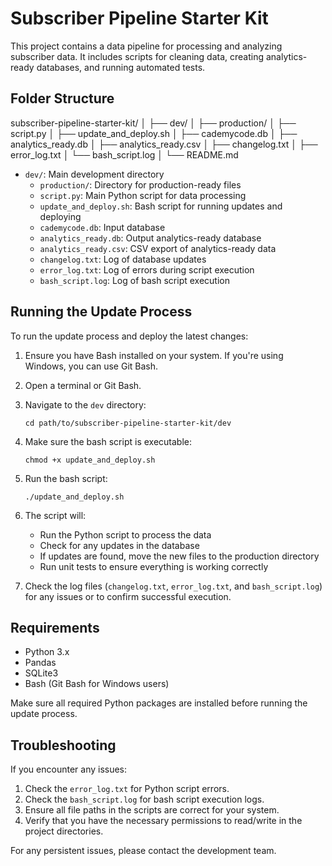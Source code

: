 # Subscriber Pipeline Starter Kit

This project contains a data pipeline for processing and analyzing subscriber data. It includes scripts for cleaning data, creating analytics-ready databases, and running automated tests.

## Folder Structure

subscriber-pipeline-starter-kit/
│
├── dev/
│ ├── production/
│ ├── script.py
│ ├── update_and_deploy.sh
│ ├── cademycode.db
│ ├── analytics_ready.db
│ ├── analytics_ready.csv
│ ├── changelog.txt
│ ├── error_log.txt
│ └── bash_script.log
│
└── README.md


- `dev/`: Main development directory
  - `production/`: Directory for production-ready files
  - `script.py`: Main Python script for data processing
  - `update_and_deploy.sh`: Bash script for running updates and deploying
  - `cademycode.db`: Input database
  - `analytics_ready.db`: Output analytics-ready database
  - `analytics_ready.csv`: CSV export of analytics-ready data
  - `changelog.txt`: Log of database updates
  - `error_log.txt`: Log of errors during script execution
  - `bash_script.log`: Log of bash script execution

## Running the Update Process

To run the update process and deploy the latest changes:

1. Ensure you have Bash installed on your system. If you're using Windows, you can use Git Bash.

2. Open a terminal or Git Bash.

3. Navigate to the `dev` directory:
   ```
   cd path/to/subscriber-pipeline-starter-kit/dev
   ```

4. Make sure the bash script is executable:
   ```
   chmod +x update_and_deploy.sh
   ```

5. Run the bash script:
   ```
   ./update_and_deploy.sh
   ```

6. The script will:
   - Run the Python script to process the data
   - Check for any updates in the database
   - If updates are found, move the new files to the production directory
   - Run unit tests to ensure everything is working correctly

7. Check the log files (`changelog.txt`, `error_log.txt`, and `bash_script.log`) for any issues or to confirm successful execution.

## Requirements

- Python 3.x
- Pandas
- SQLite3
- Bash (Git Bash for Windows users)

Make sure all required Python packages are installed before running the update process.

## Troubleshooting

If you encounter any issues:

1. Check the `error_log.txt` for Python script errors.
2. Check the `bash_script.log` for bash script execution logs.
3. Ensure all file paths in the scripts are correct for your system.
4. Verify that you have the necessary permissions to read/write in the project directories.

For any persistent issues, please contact the development team.